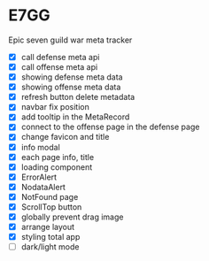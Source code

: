 # E7GG

Epic seven guild war meta tracker

- [x] call defense meta api
- [x] call offense meta api
- [x] showing defense meta data
- [x] showing offense meta data
- [x] refresh button delete metadata
- [x] navbar fix position
- [x] add tooltip in the MetaRecord
- [x] connect to the offense page in the defense page
- [x] change favicon and title
- [x] info modal
- [x] each page info, title
- [x] loading component
- [x] ErrorAlert
- [x] NodataAlert
- [x] NotFound page
- [x] ScrollTop button
- [x] globally prevent drag image
- [x] arrange layout
- [x] styling total app
- [ ] dark/light mode